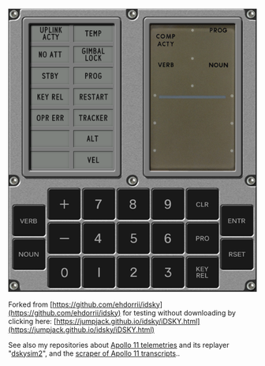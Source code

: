 ![](https://github.com/jumpjack/idsky/raw/main/png/dsky/dsky.png)

Forked from [https://github.com/ehdorrii/idsky](https://github.com/ehdorrii/idsky) for testing without downloading by clicking here: [https://jumpjack.github.io/idsky/iDSKY.html](https://jumpjack.github.io/idsky/iDSKY.html)

See also my repositories about [Apollo 11 telemetries](https://github.com/jumpjack/Apollo11LEMdata)  and its replayer "[dskysim2](https://github.com/jumpjack/dskysim2)", and the [scraper of Apollo 11 transcripts](https://github.com/jumpjack/ApolloTranscriptScraper)..
